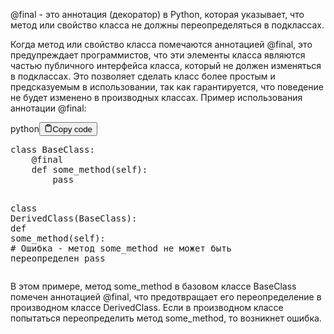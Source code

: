<p>@final - это аннотация (декоратор) в Python, которая указывает, 
что метод или свойство класса не должны переопределяться в подклассах.</p>
<p>Когда метод или свойство класса помечаются аннотацией @final, это предупреждает программистов, 
что эти элементы класса являются частью публичного интерфейса класса, который не должен изменяться в подклассах. 
Это позволяет сделать класс более простым и предсказуемым в использовании, так как гарантируется, 
что поведение не будет изменено в производных классах.
Пример использования аннотации @final:</p>
<div class="code-element"><div class="lang-line"><text>python</text><button class="copy-button" id="code184b" onclick="copyCode(code184, code184b)"><svg stroke="currentColor" fill="none" stroke-width="2" viewBox="0 0 24 24" stroke-linecap="round" stroke-linejoin="round" class="h-4 w-4" height="1em" width="1em" xmlns="http://www.w3.org/2000/svg"><path d="M16 4h2a2 2 0 0 1 2 2v14a2 2 0 0 1-2 2H6a2 2 0 0 1-2-2V6a2 2 0 0 1 2-2h2"></path><rect x="8" y="2" width="8" height="4" rx="1" ry="1"></rect></svg><text>Copy code</text></button></div><div class="code" id="code184"><div class="highlight"><pre><span></span><span class="k">class</span> <span class="nc">BaseClass</span><span class="p">:</span>
    <span class="nd">@final</span>
    <span class="k">def</span> <span class="nf">some_method</span><span class="p">(</span><span class="bp">self</span><span class="p">):</span>
        <span class="k">pass</span>

<span class="k">class</span> <span class="nc">DerivedClass</span><span class="p">(</span><span class="n">BaseClass</span><span class="p">):</span>
    <span class="k">def</span> <span class="nf">some_method</span><span class="p">(</span><span class="bp">self</span><span class="p">):</span>  <span class="c1"># Ошибка - метод some_method не может быть переопределен</span>
        <span class="k">pass</span>
</pre></div></div></div>

<p>В этом примере, метод some_method в базовом классе BaseClass помечен аннотацией @final, 
что предотвращает его переопределение в производном классе DerivedClass. 
Если в производном классе попытаться переопределить метод some_method, то возникнет ошибка.</p>